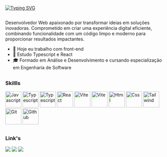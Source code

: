 [![Typing SVG](https://readme-typing-svg.demolab.com?font=Fira+Code&duration=3000&pause=5000&multiline=true&width=435&height=30&lines=Ol%C3%A1%2C+eu+sou+o+Henrique!+%F0%9F%91%8B)](https://git.io/typing-svg)
##

Desenvolvedor Web apaixonado por transformar ideias em soluções inovadoras. Comprometido em criar uma experiência digital eficiente, combinando funcionalidade com um código limpo e moderno para proporcionar resultados impactantes.


- 🔭 Hoje eu trabalho com front-end
- 🌱 Estudo Typescript e React
- 🎓 Formado em Análise e Desenvolvimento e cursando especialização em Engenharia de Software

##
### Skillls

<div>
  <img title="Javascript" alt="Javascript"height="50em" src="https://skillicons.dev/icons?i=js">
  <img title="Typescript" alt="Typescript" height="50em" src="https://skillicons.dev/icons?i=ts">
  <img title="NodeJS" alt="Typescript" height="50em" src="https://skillicons.dev/icons?i=nodejs">
  <img title="React" alt="React" height="50em" src="https://skillicons.dev/icons?i=react">
  <img title="Vite" alt="Vite" height="50em" src="https://skillicons.dev/icons?i=vite">
  <img title="Next" alt="Vite" height="50em" src="https://skillicons.dev/icons?i=next">
  <img title="Html" alt="Html" height="50em" src="https://skillicons.dev/icons?i=html">
  <img title="Css" alt="Css" height="50em" src="https://skillicons.dev/icons?i=css">
  <img title="Tailwind" alt="Tailwind" height="50em" src="https://skillicons.dev/icons?i=tailwind">
  <img title="Git" alt="Git" height="50em" src="https://skillicons.dev/icons?i=git">
  <img title="Github" alt="Github" height="50em" src="https://skillicons.dev/icons?i=github">
</div>



##

### Link's


<div>
    <a title="Github"  href="https://github.com/henrique-griepp" title="teste" target="_blank"><img src="https://img.shields.io/badge/GitHub-100000?style=for-the-badge&logo=github&logoColor=white" target="_blank"></a>
<!--     <a title="Gitlab"  href="https://gitlab.com/henrique-griepp" target="_blank"><img src="https://img.shields.io/badge/GitLab-330F63?style=for-the-badge&logo=gitlab&logoColor=white" target="_blank"></a> -->
    <a title="Linkdin"  href="https://www.linkedin.com/in/henriquegriepp/" target="_blank"><img src="https://img.shields.io/badge/LinkedIn-0077B5?style=for-the-badge&logo=linkedin&logoColor=white" target="_blank"></a>
<!--     <a title="Site"  href="https://henriquecode.netlify.app/" target="_blank"><img src="https://img.shields.io/badge/website-000000?style=for-the-badge&logo=About.me&logoColor=white" target="_blank"></a> -->
    <a title="Instagram"  href="https://www.instagram.com/henriquegc.dev/" target="_blank"><img src="https://img.shields.io/badge/Instagram-E4405F?style=for-the-badge&logo=instagram&logoColor=white" target="_blank"></a>

<!--     <a href="" target="_blank"><img src="" target="_blank"></a> --> 
</div>



